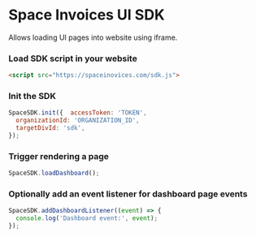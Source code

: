 # Space Invoices UI SDK

Allows loading UI pages into website using iframe.

### Load SDK script in your website

```html
<script src="https://spaceinovices.com/sdk.js">
```

### Init the SDK

```js
SpaceSDK.init({  accessToken: 'TOKEN',
  organizationId: 'ORGANIZATION_ID',
  targetDivId: 'sdk',
});
```

### Trigger rendering a page

```js
SpaceSDK.loadDashboard();
```

### Optionally add an event listener for dashboard page events

```js
SpaceSDK.addDashboardListener((event) => {
  console.log('Dashboard event:', event);
});
```
